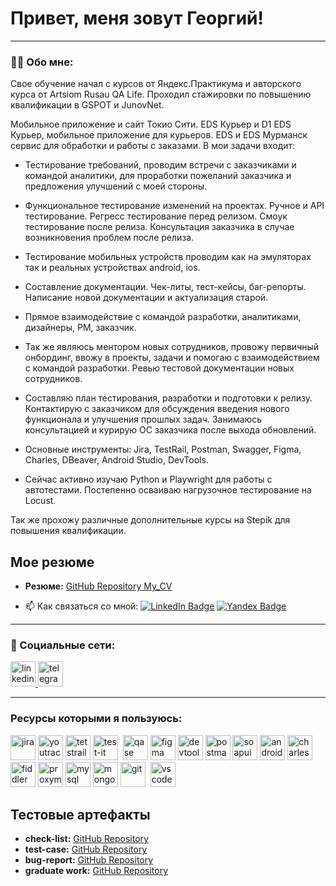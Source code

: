 # Привет, меня зовут Георгий!

---

### 👨‍💻 Обо мне:

Свое обучение начал с курсов от Яндекс.Практикума и авторского курса от Artsiom Rusau QA Life.
Проходил стажировки по повышению квалификации в GSPOT и JunovNet.

Мобильное приложение и сайт Токио Сити.
EDS Курьер и D1 EDS Курьер, мобильное приложение для курьеров.
EDS и EDS Мурманск сервис для обработки и работы с заказами.
В мои задачи входит:

- Тестирование требований, проводим встречи с заказчиками и командой аналитики, для проработки пожеланий заказчика и предложения улучшений с моей стороны.
- Функциональное тестирование изменений на проектах. Ручное и API тестирование. Регресс тестирование перед релизом. Смоук тестирование после релиза. Консультация заказчика в случае возникновения проблем после релиза.
- Тестирование мобильных устройств проводим как на эмуляторах так и реальных устройствах android, ios.
- Составление документации. Чек-литы, тест-кейсы, баг-репорты. Написание новой документации и актуализация старой.
- Прямое взаимодействие с командой разработки, аналитиками, дизайнеры, РМ, заказчик.
- Так же являюсь ментором новых сотрудников, провожу первичный онбординг, ввожу в проекты, задачи и помогаю с взаимодействием с командой разработки. Ревью тестовой документации новых сотрудников.
- Составляю план тестирования, разработки и подготовки к релизу. Контактирую с заказчиком для обсуждения введения нового функционала и улучшения прошлых задач. Занимаюсь консультацией и курирую ОС заказчика после выхода обновлений.

- Основные инструменты: Jira, TestRail, Postman, Swagger, Figma, Charles, DBeaver, Android Studio, DevTools.
- Сейчас активно изучаю Python и Playwright для работы с автотестами. Постепенно осваиваю нагрузочное тестирование на Locust.

Так же прохожу различные дополнительные курсы на Stepik для повышения квалификации.

## Мое резюме

- **Резюме:** [GitHub Repository My_CV](https://github.com/GeorgeVinichuk/My_CV/)


- 📫 Как связаться со мной: [![LinkedIn Badge](https://img.shields.io/badge/-@georgevinichuk-blue?style=flat&logo=LinkedIn&logoColor=white)](https://www.linkedin.com/in/georgevinichuk/) [![Yandex Badge](https://img.shields.io/badge/-Yandex-red?style=flat&logo=Yandex&logoColor=white)](mailto:vinichukg@yandex.ru) 

---

### 🤝 Социальные сети:

  <div id="badges">
    <a href="https://www.linkedin.com/in/georgevinichuk/" target="_blank">
      <img src="https://cdn-icons-png.flaticon.com/512/2504/2504799.png" width="40" height="40" alt="linkedin" />
    </a>
    <a href="https://t.me/vinichukgeorge" target="_blank">
      <img src="https://cdn-icons-png.flaticon.com/512/2111/2111646.png" width="40" height="40" alt="telegram" />
    </a>
  </div>

---

### Ресурсы которыми я пользуюсь:

<div>
  
  <img src="https://cdn.jsdelivr.net/gh/devicons/devicon/icons/jira/jira-original.svg" title="jira" alt="jira" width="40" height="40"/>
  <img src="https://upload.wikimedia.org/wikipedia/commons/thumb/8/8d/YouTrack_Icon.svg/1024px-YouTrack_Icon.svg.png?20200803082248" title="youtrack" alt="youtrack" width="40" height="40"/>
  <img src="https://codahosted.io/packs/21236/unversioned/assets/LOGO/ba1091c59bab89cd2fd0f289622731fe16113d7b00905abe64759c313a4b73b76c1b0426076ed76cb74752234c734131df46992d5b8b48fc13e264240e4f7119f736cfeb64df36ded54b5cbf6198b9cadedf18dd0cac5c7dbcd16e6336c29363cd1292ba" title="testrail" alt="tetstrail" width="40" height="40"/>
  <img src="https://docs.testit.software/images/testit_logo_icon.png" title="test-it" alt="test-it" width="40" height="40"/>&nbsp
  <img src="https://luna1.co/eb0187.png" title="qase" alt="qase" width="40" height="40"/>
  <img src="https://cdn.jsdelivr.net/gh/devicons/devicon/icons/figma/figma-original.svg" title="figma" alt="figma" width="40" height="40"/>
<img src="https://d33wubrfki0l68.cloudfront.net/38b5c953a4667366685d55db55d057c86db1fc54/a0fdc/static/acae6b24d940347661ca901ea07f47c1/chrome-dev-logo-icon.png" title="devtools" alt="devtools" width="40" height="40"/>
  <img src="https://img.uxwing.com/wp-content/themes/uxwing/download/brands-social-media/postman-icon.svg" title="postman" alt="postman" width="40" height="40"/>
  <img src="https://static0.smartbear.co/smartbearbrand/media/images/home/soapui-icon.svg" title="soapui" alt="soapui" width="40" height="40"/>
  <img src="https://cdn.jsdelivr.net/gh/devicons/devicon/icons/androidstudio/androidstudio-original.svg" title="android-studio" alt="android-studio" width="40" height="40"/>
  <img src="https://cdn.icon-icons.com/icons2/3053/PNG/512/charles_proxy_macos_bigsur_icon_190302.png" title="charles-proxy" alt="charles-proxy" width="40" height="40"/>
  <img src="https://www.megaleechers.com/storage/Fiddler-Everywhere-Icon.png" title="fiddler" alt="fiddler" width="40" height="40"/>
  <img src="https://pbs.twimg.com/profile_images/1589614420766126080/slAIVDtr_400x400.jpg" title="proxyman" alt="proxyman" width="40" height="40"/>
  <img src="https://cdn.jsdelivr.net/gh/devicons/devicon/icons/mysql/mysql-original.svg" title="mysql" alt="mysql" width="40" height="40"/>
  <img src="https://cdn.jsdelivr.net/gh/devicons/devicon/icons/mongodb/mongodb-original.svg" title="mongodb" alt="mongodb" width="40" height="40"/>
  <img src="https://cdn.jsdelivr.net/gh/devicons/devicon/icons/git/git-original.svg" title="git" alt="git" width="40" height="40"/>&nbsp
  <img src="https://cdn.jsdelivr.net/gh/devicons/devicon/icons/vscode/vscode-original.svg" title="vscode" alt="vscode" width="40" height="40"/>
  
</div>

## Тестовые артефакты

- **check-list:** [GitHub Repository](https://github.com/GeorgeVinichuk/check-list_vinichuk_george)
- **test-case:** [GitHub Repository](https://github.com/GeorgeVinichuk/test-case_vinichuk_george)
- **bug-report:** [GitHub Repository](https://github.com/GeorgeVinichuk/bug_report_vinichuk_george)
- **graduate work:** [GitHub Repository](https://github.com/GeorgeVinichuk/graduate_work_yandex.practicum)
